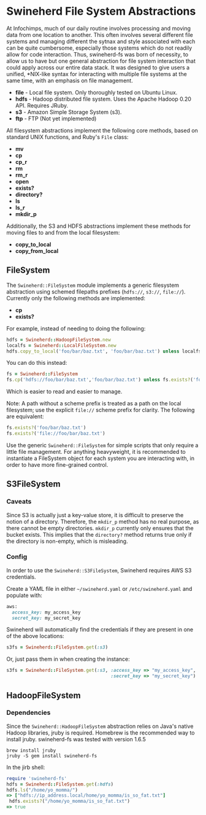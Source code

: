 # Swineherd File System Abstractions

At Infochimps, much of our daily routine involves processing and moving data from one location to another. This often involves several different file systems and managing different the sytnax and style associated with each can be quite cumbersome, especially those systems which do not readily allow for code interaction. Thus, swineherd-fs was born of necessity, to allow us to have but one general abstraction for file system interaction that could apply across our entire data stack. It was designed to give users a unified, *NIX-like syntax for interacting with multiple file systems at the same time, with an emphasis on file management.

* __file__ - Local file system. Only thoroughly tested on Ubuntu Linux.
* __hdfs__ - Hadoop distributed file system. Uses the Apache Hadoop 0.20 API. Requires JRuby.
* __s3__   - Amazon Simple Storage System (s3).
* __ftp__  - FTP (Not yet implemented)

All filesystem abstractions implement the following core methods, based on standard UNIX functions, and Ruby's `File` class:

* __mv__
* __cp__
* __cp_r__
* __rm__
* __rm_r__
* __open__
* __exists?__
* __directory?__
* __ls__
* __ls_r__
* __mkdir_p__

Additionally, the S3 and HDFS abstractions implement these methods for moving files to and from the local filesystem:

* __copy_to_local__
* __copy_from_local__

## FileSystem

The `Swineherd::FileSystem` module implements a generic filesystem abstraction using schemed filepaths prefixes (`hdfs://`, `s3://`, `file://`). Currently only the following methods are implemented:

* __cp__
* __exists?__
    
For example, instead of needing to doing the following:

```ruby
hdfs = Swineherd::HadoopFileSystem.new
localfs = Swineherd::LocalFileSystem.new
hdfs.copy_to_local('foo/bar/baz.txt', 'foo/bar/baz.txt') unless localfs.exists? 'foo/bar/baz.txt'
```
    
You can do this instead:

```ruby
fs = Swineherd::FileSystem
fs.cp('hdfs://foo/bar/baz.txt','foo/bar/baz.txt') unless fs.exists?('foo/bar/baz.txt')
```

Which is easier to read and easier to manage.

Note: A path without a scheme prefix is treated as a path on the local filesystem; use the explicit `file://` scheme prefix for clarity.  The following are equivalent:

```ruby
fs.exists?('foo/bar/baz.txt')
fs.exists?('file://foo/bar/baz.txt')
```

Use the generic `Swineherd::FileSystem` for simple scripts that only require a little file management. For anything heavyweight, it is recommended to instantiate a FileSystem object for each system you are interacting with, in order to have more fine-grained control.

## S3FileSystem

### Caveats

Since S3 is actually just a key-value store, it is difficult to preserve the notion of a directory. Therefore, the `mkdir_p` method has no real purpose, as there cannot be empty directories. `mkdir_p` currently only ensures that the bucket exists.  This implies that the `directory?` method returns true only if the directory is non-empty, which is misleading.

### Config

In order to use the `Swineherd::S3FileSystem`, Swineherd requires AWS S3 credentials.

Create a YAML file in either `~/swineherd.yaml` or `/etc/swineherd.yaml` and populate with:

```ruby
aws:
  access_key: my_access_key
  secret_key: my_secret_key
```

Swineherd will automatically find the credentials if they are present in one of the above locations:

```ruby
s3fs = Swineherd::FileSystem.get(:s3)
```

Or, just pass them in when creating the instance: 

```ruby
s3fs = Swineherd::FileSystem.get(:s3, :access_key => "my_access_key", 
                                      :secret_key => "my_secret_key")
```

## HadoopFileSystem

### Dependencies

Since the `Swineherd::HadoopFileSystem` abstraction relies on Java's native Hadoop libraries, jruby is required. Homebrew is the recommended way to install jruby. swineherd-fs was tested with version 1.6.5

```
brew install jruby
jruby -S gem install swineherd-fs
```

In the jirb shell:

```ruby
require 'swineherd-fs'
hdfs = Swineherd::FileSystem.get(:hdfs)
hdfs.ls("/home/yo_momma/")
=> ["hdfs://ip_address.local/home/yo_momma/is_so_fat.txt"]
 hdfs.exists?("/home/yo_momma/is_so_fat.txt")
=> true
```
